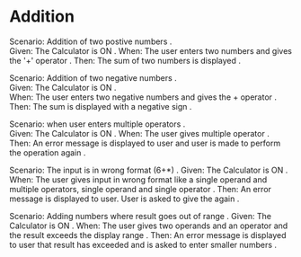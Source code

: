 
# Addition

Scenario: Addition of two postive numbers .  
  Given: The Calculator is ON .
  When:  The user enters two numbers and gives the '+' operator .
  Then:  The sum of two numbers is displayed .

Scenario: Addition of two negative numbers .  
  Given: The Calculator is ON .  
  When: The user enters two negative numbers and gives the + operator .  
  Then: The sum is displayed with a negative sign .
  
Scenario: when user enters multiple operators .  
  Given: The Calculator is ON .
  When: The user gives multiple operator .
  Then: An error message is displayed to user and
        user is made to perform the operation again .
  
Scenario: The input is in wrong format (6+*) .
  Given: The Calculator is ON .
  When: The user gives input in wrong format like a single operand
        and multiple operators, single operand and single operator .
  Then: An error message is displayed to user.
        User is asked to give the again .
  
Scenario: Adding numbers where result goes out of range .
  Given: The Calculator is ON .
  When: The user gives two operands and an operator and
        the result exceeds the display range .
  Then: An error message is displayed to user that result has exceeded and
        is asked to enter smaller numbers .
